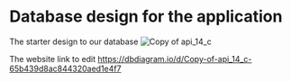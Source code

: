 # Database design for the application

The starter design to our database
![Copy of api_14_c](https://github.com/lilhind/bookipedia/assets/68995755/4d1ace5e-4ba2-4847-8ff4-8f1a8a806ecb)

The website link to edit https://dbdiagram.io/d/Copy-of-api_14_c-65b439d8ac844320aed1e4f7
